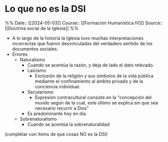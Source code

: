 # Lo que no es la DSI

%%
Date:: [[2024-05-03]]
Course:: [[Formación Humanística IV]]]
Source:: [[Doctrina social de la Iglesia]]
%%

- A lo largo de la historia la Iglesia tuvo muchas interpretaciones incorrectas que fueron desvinculadas del verdadero sentido de los documentos sociales.
- Errores
	- Naturalismo
		- Cuando se acentúa la razón, y deja de lado el dato relevado.
		- Laicismo
			- Exclusión de la religión y sus símbolos de la vida pública mediante el confinamiento al ámbito privado y de la conciencia individual.
		- Secularismo
			- Expresión contracultural consiste en la "concepción del mundo según de la cual, este último se explica sin que sea necesario recurrir a Dios"
		- Es predominante hoy en día. 
	- Sobrenaturalismo
		- Cuando se acentúa la sobrenaturalidad

(completar con items de que cosas NO es la DSI)